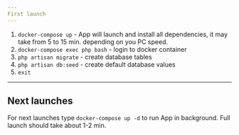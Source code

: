 ```yaml
---
First launch
---
```

1. `docker-compose up` - App will launch and install all dependencies, it may take from 5 to 15 min. depending on you PC speed.
2. `docker-compose exec php bash` - login to docker container
3. `php artisan migrate` - create database tables
4. `php artisan db:seed` - create default database values
5. `exit`

---
Next launches
---
For next launches type `docker-compose up -d` to run App in background. Full launch should take about 1-2 min.
